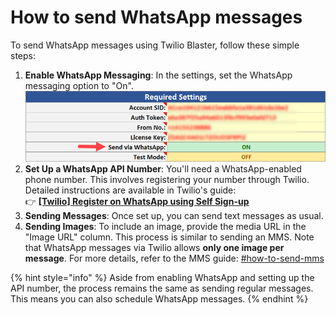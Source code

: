 # How to send WhatsApp messages

To send WhatsApp messages using Twilio Blaster, follow these simple steps:

1. **Enable WhatsApp Messaging**: In the settings, set the WhatsApp messaging option to "On".\
   ![](<../.gitbook/assets/image (1).png>)
2. **Set Up a WhatsApp API Number**: You'll need a WhatsApp-enabled phone number. This involves registering your number through Twilio. Detailed instructions are available in Twilio's guide: \
   👉 [**\[Twilio\] Register on WhatsApp using Self Sign-up**](https://www.twilio.com/docs/whatsapp/self-sign-up)
3. **Sending Messages**: Once set up, you can send text messages as usual.
4. **Sending Images**: To include an image, provide the media URL in the "Image URL" column. This process is similar to sending an MMS. Note that WhatsApp messages via Twilio allows **only one image per message**. For more details, refer to the MMS guide: [#how-to-send-mms](how-to-send-mms.md#how-to-send-mms "mention")

{% hint style="info" %}
Aside from enabling WhatsApp and setting up the API number, the process remains the same as sending regular messages. This means you can also schedule WhatsApp messages.
{% endhint %}
